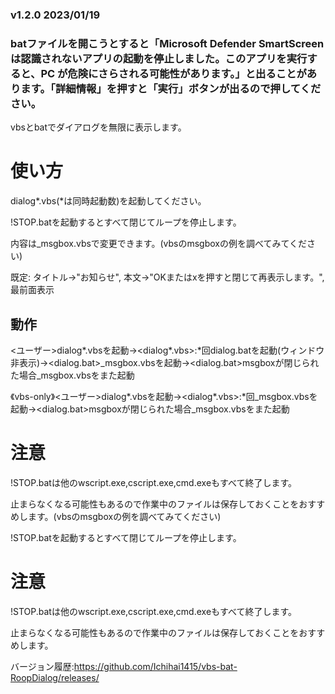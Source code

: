 ### v1.2.0 2023/01/19
### batファイルを開こうとすると「Microsoft Defender SmartScreen は認識されないアプリの起動を停止しました。このアプリを実行すると、PC が危険にさらされる可能性があります。」と出ることがあります。「詳細情報」を押すと「実行」ボタンが出るので押してください。

vbsとbatでダイアログを無限に表示します。

# 使い方

dialog*.vbs(*は同時起動数)を起動してください。

!STOP.batを起動するとすべて閉じてループを停止します。

内容は_msgbox.vbsで変更できます。(vbsのmsgboxの例を調べてみてください)

既定: タイトル->"お知らせ", 本文->"OKまたはxを押すと閉じて再表示します。", 最前面表示

## 動作

<ユーザー>dialog*.vbsを起動→<dialog*.vbs>:*回dialog.batを起動(ウィンドウ非表示)→<dialog.bat>_msgbox.vbsを起動→<dialog.bat>msgboxが閉じられた場合_msgbox.vbsをまた起動

《vbs-only》<ユーザー>dialog*.vbsを起動→<dialog*.vbs>:*回_msgbox.vbsを起動→<dialog.bat>msgboxが閉じられた場合_msgbox.vbsをまた起動

# 注意

!STOP.batは他のwscript.exe,cscript.exe,cmd.exeもすべて終了します。

止まらなくなる可能性もあるので作業中のファイルは保存しておくことをおすすめします。(vbsのmsgboxの例を調べてみてください)

!STOP.batを起動するとすべて閉じてループを停止します。

# 注意

!STOP.batは他のwscript.exe,cscript.exe,cmd.exeもすべて終了します。

止まらなくなる可能性もあるので作業中のファイルは保存しておくことをおすすめします。

バージョン履歴:https://github.com/Ichihai1415/vbs-bat-RoopDialog/releases/